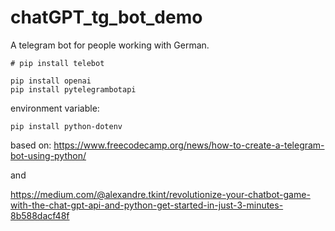 # chatGPT_tg_bot_demo
A telegram bot for people working with German.

```# pip install telebot```

```commandline
pip install openai
pip install pytelegrambotapi
```

environment variable:
```commandline
pip install python-dotenv
```

based on:
https://www.freecodecamp.org/news/how-to-create-a-telegram-bot-using-python/

and

https://medium.com/@alexandre.tkint/revolutionize-your-chatbot-game-with-the-chat-gpt-api-and-python-get-started-in-just-3-minutes-8b588dacf48f


